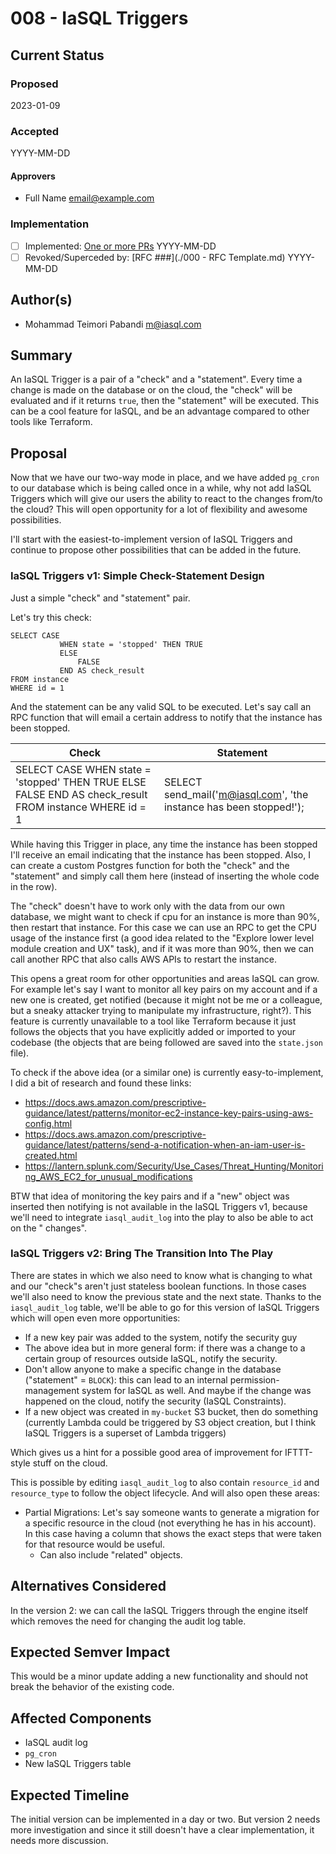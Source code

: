 # 008 - IaSQL Triggers

## Current Status

### Proposed

2023-01-09

### Accepted

YYYY-MM-DD

#### Approvers

- Full Name <email@example.com>

### Implementation

- [ ] Implemented: [One or more PRs](https://github.com/iasql/iasql-engine/some-pr-link-here) YYYY-MM-DD
- [ ] Revoked/Superceded by: [RFC ###](./000 - RFC Template.md) YYYY-MM-DD

## Author(s)

- Mohammad Teimori Pabandi <m@iasql.com>

## Summary

An IaSQL Trigger is a pair of a "check" and a "statement". Every time a change is made on the database or on the cloud,
the "check" will be evaluated and if it returns `true`, then the "statement" will be executed. This can be a cool
feature for IaSQL, and be an advantage compared to other tools like Terraform.

## Proposal

Now that we have our two-way mode in place, and we have added `pg_cron` to our database which is being called once in a
while, why not add IaSQL Triggers which will give our users the ability to react to the changes from/to the cloud? This
will open opportunity for a lot of flexibility and awesome possibilities.

I'll start with the easiest-to-implement version of IaSQL Triggers and continue to propose other possibilities that can
be added in the future.

### IaSQL Triggers v1: Simple Check-Statement Design

Just a simple "check" and "statement" pair.

Let's try this check:

```postgresql
SELECT CASE
           WHEN state = 'stopped' THEN TRUE
           ELSE
               FALSE
           END AS check_result
FROM instance
WHERE id = 1
```

And the statement can be any valid SQL to be executed. Let's say call an RPC function that will email a certain address
to notify that the instance has been stopped.

| Check                                                                                                                                                        | Statement                                                          |
|--------------------------------------------------------------------------------------------------------------------------------------------------------------|--------------------------------------------------------------------|
| SELECT CASE             WHEN state = 'stopped' THEN TRUE             ELSE                 FALSE             END AS check_result  FROM instance  WHERE id = 1 | SELECT send_mail('m@iasql.com', 'the instance has been stopped!'); |

While having this Trigger in place, any time the instance has been stopped I'll receive an email indicating that the
instance has been stopped. Also, I can create a custom Postgres function for both the "check" and the "statement" and
simply call them here (instead of inserting the whole code in the row).

The "check" doesn't have to work only with the data from our own database, we might want to check if cpu for an instance
is more than 90%, then restart that instance. For this case we can use an RPC to get the CPU usage of the instance
first (a good idea related to the "Explore lower level module creation and UX" task), and if it was more than 90%, then
we can call another RPC that also calls AWS APIs to restart the instance.

This opens a great room for other opportunities and areas IaSQL can grow. For example let's say I want to monitor all
key pairs on my account and if a new one is created, get notified (because it might not be me or a colleague, but a
sneaky attacker trying to manipulate my infrastructure, right?). This feature is currently unavailable to a tool like
Terraform because it just follows the objects that you have explicitly added or imported to your codebase (the objects
that are being followed are saved into the `state.json` file).

To check if the above idea (or a similar one) is currently easy-to-implement, I did a bit of research and found these
links:

- https://docs.aws.amazon.com/prescriptive-guidance/latest/patterns/monitor-ec2-instance-key-pairs-using-aws-config.html
- https://docs.aws.amazon.com/prescriptive-guidance/latest/patterns/send-a-notification-when-an-iam-user-is-created.html
- https://lantern.splunk.com/Security/Use_Cases/Threat_Hunting/Monitoring_AWS_EC2_for_unusual_modifications

BTW that idea of monitoring the key pairs and if a "new" object was inserted then notifying is not available in the
IaSQL Triggers v1, because we'll need to integrate `iasql_audit_log` into the play to also be able to act on the "
changes".

### IaSQL Triggers v2: Bring The Transition Into The Play

There are states in which we also need to know what is changing to what and our "check"s aren't just stateless boolean
functions. In those cases we'll also need to know the previous state and the next state. Thanks to
the `iasql_audit_log` table, we'll be able to go for this version of IaSQL Triggers which will open even more
opportunities:

- If a new key pair was added to the system, notify the security guy
- The above idea but in more general form: if there was a change to a certain group of resources outside IaSQL, notify
  the security.
- Don't allow anyone to make a specific change in the database ("statement" = `BLOCK`): this can lead to an internal
  permission-management system for IaSQL as well. And maybe if the change was happened on the cloud, notify the
  security (IaSQL Constraints).
- If a new object was created in `my-bucket` S3 bucket, then do something (currently Lambda could be triggered by S3
  object creation, but I think IaSQL Triggers is a superset of Lambda triggers)

Which gives us a hint for a possible good area of improvement for IFTTT-style stuff on the cloud.

This is possible by editing `iasql_audit_log` to also contain `resource_id` and `resource_type` to follow the
object lifecycle. And will also open these areas:

- Partial Migrations: Let's say someone wants to generate a migration for a specific resource in the cloud (not
  everything he has in his account). In this case having a column that shows the exact steps that were taken for that
  resource would be useful.
    - Can also include "related" objects.

## Alternatives Considered

In the version 2: we can call the IaSQL Triggers through the engine itself which removes the need for changing the audit
log table.

## Expected Semver Impact

This would be a minor update adding a new functionality and should not break the behavior of the existing code.

## Affected Components

- IaSQL audit log
- `pg_cron`
- New IaSQL Triggers table

## Expected Timeline

The initial version can be implemented in a day or two. But version 2 needs more investigation and since it still
doesn't have a clear implementation, it needs more discussion.